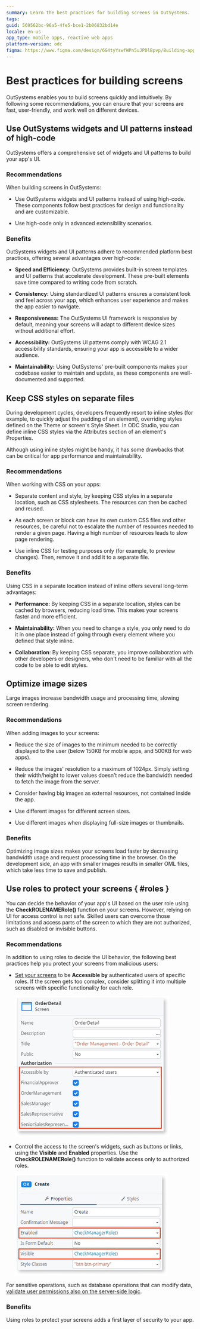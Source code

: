 ```yaml
---
summary: Learn the best practices for building screens in OutSystems.
tags: 
guid: 569562bc-96a5-4fe5-bce1-2b06832bd14e
locale: en-us
app_type: mobile apps, reactive web apps
platform-version: odc
figma: https://www.figma.com/design/6G4tyYswfWPn5uJPDlBpvp/Building-apps?node-id=6410-593
---
```


# Best practices for building screens

OutSystems enables you to build screens quickly and intuitively. By following some recommendations, you can ensure that your screens are fast, user-friendly, and work well on different devices.

## Use OutSystems widgets and UI patterns instead of high-code

OutSystems offers a comprehensive set of widgets and UI patterns to build your app's UI. 

### Recommendations

When building screens in OutSystems:

* Use OutSystems widgets and UI patterns instead of using high-code. These components follow best practices for design and functionality and are customizable. 

* Use high-code only in advanced extensibility scenarios.

### Benefits

OutSystems widgets and UI patterns adhere to recommended platform best practices, offering several advantages over high-code:

* **Speed and Efficiency:** OutSystems provides built-in screen templates and UI patterns that accelerate development. These pre-built elements save time compared to writing code from scratch.

* **Consistency:** Using standardized UI patterns ensures a consistent look and feel across your app, which enhances user experience and makes the app easier to navigate.

* **Responsiveness:** The OutSystems UI framework is responsive by default, meaning your screens will adapt to different device sizes without additional effort.

* **Accessibility:** OutSystems UI patterns comply with WCAG 2.1 accessibility standards, ensuring your app is accessible to a wider audience.

* **Maintainability:** Using OutSystems' pre-built components makes your codebase easier to maintain and update, as these components are well-documented and supported.

## Keep CSS styles on separate files

During development cycles, developers frequently resort to inline styles (for example, to quickly adjust the padding of an element), overriding styles defined on the Theme or screen's Style Sheet. In ODC Studio, you can define inline CSS styles via the Attributes section of an element's Properties.

Although using inline styles might be handy, it has some drawbacks that can be critical for app performance and maintainability.

### Recommendations

When working with CSS on your apps:

* Separate content and style, by keeping CSS styles in a separate location, such as CSS stylesheets. The resources can then be cached and reused.

* As each screen or block can have its own custom CSS files and other resources, be careful not to escalate the number of resources needed to render a given page. Having a high number of resources leads to slow page rendering.

* Use inline CSS for testing purposes only (for example, to preview changes). Then, remove it and add it to a separate file.

### Benefits

Using CSS in a separate location instead of inline offers several long-term advantages:

* **Performance:** By keeping CSS in a separate location, styles can be cached by browsers, reducing load time. This makes your screens faster and more efficient.

* **Maintainability:** When you need to change a style, you only need to do it in one place instead of going through every element where you defined that style inline. 

* **Collaboration**: By keeping CSS separate, you improve collaboration with other developers or designers, who don't need to be familiar with all the code to be able to edit styles.

## Optimize image sizes

Large images increase bandwidth usage and processing time, slowing screen rendering.

### Recommendations

When adding images to your screens:

* Reduce the size of images to the minimum needed to be correctly displayed to the user (below 150KB for mobile apps, and 500KB for web apps). 

* Reduce the images' resolution to a maximum of 1024px. Simply setting their width/height to lower values doesn't reduce the bandwidth needed to fetch the image from the server. 

* Consider having big images as external resources, not contained inside the app.

* Use different images for​ different screen sizes.

* Use different images when displaying full-size images or thumbnails.

### Benefits

Optimizing image sizes makes your screens load faster by decreasing bandwidth usage and request processing time in the browser. On the development side, an app with smaller images results in smaller OML files, which take less time to save and publish.

## Use roles to protect your screens { #roles }

You can decide the behavior of your app's UI based on the user role using the **CheckROLENAMERole()** function on your screens. However, relying on UI for access control is not safe. Skilled users can overcome those limitations and access parts of the screen to which they are not authorized, such as disabled or invisible buttons.

### Recommendations

In addition to using roles to decide the UI behavior, the following best practices help you protect your screens from malicious users:

* [Set your screens](../../../user-management/secure-app-with-roles.md#restrict-access-to-a-screen) to be **Accessible by** authenticated users of specific roles. If the screen gets too complex, consider splitting it into multiple screens with specific functionality for each role.

  ![Screenshot showing a screen accessible only by specific roles](images/best-practices-screens-roles-odcs.png "Set screens to be accessible by specific roles")

* Control the access to the screen's widgets, such as buttons or links, using the **Visible** and **Enabled** properties. Use the **CheckROLENAMERole()** function to validate access only to authorized roles.

  ![Screenshot showing a button widget with role validation for Enabled and Visible properties](images/best-practices-screens-roles-widget-enabled-odcs.png "Control role access to screen widgets")

For sensitive operations, such as database operations that can modify data, [validate user permissions also on the server-side logic](../../logic/best-practices-logic.md#validate-permissions-server-side).

### Benefits

Using roles to protect your screens adds a first layer of security to your app.
